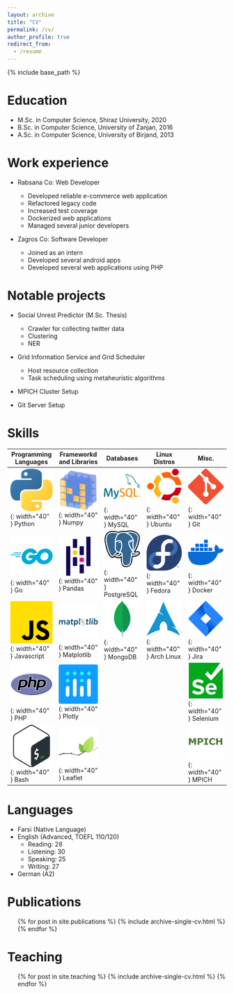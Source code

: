 ```yaml
---
layout: archive
title: "CV"
permalink: /cv/
author_profile: true
redirect_from:
  - /resume
---
```


{% include base_path %}

Education
======
* M.Sc. in Computer Science, Shiraz University, 2020
* B.Sc. in Computer Science, University of Zanjan, 2016
* A.Sc. in Computer Science, University of Birjand, 2013

Work experience
======
* Rabsana Co: Web Developer
  * Developed reliable e-commerce web application
  * Refactored legacy code
  * Increased test coverage
  * Dockerized web applications
  * Managed several junior developers

* Zagros Co: Software Developer
  * Joined as an intern
  * Developed several android apps
  * Developed several web applications using PHP

Notable projects
======
* Social Unrest Predictor (M.Sc. Thesis)
  * Crawler for collecting twitter data
  * Clustering
  * NER

* Grid Information Service and Grid Scheduler
  * Host resource collection
  * Task scheduling using metaheuristic algorithms

* MPICH Cluster Setup

* Git Server Setup

Skills
======

| Programming Languages                                          | Frameworkd and Libraries                                               | Databases                                                              | Linux Distros                                                    | Misc.                                                               |
| -------------------------------------------------------------- | ---------------------------------------------------------------------- | ---------------------------------------------------------------------- | ---------------------------------------------------------------- | ------------------------------------------------------------------ |
| ![Python](/images/skills/python.png){: width="40" } Python     | ![Numpy](/images/skills/numpy.png){: width="40" } Numpy                | ![MySQL](/images/skills/mysql.png){: width="40" }           MySQL      | ![Ubuntu](/images/skills/ubuntu.png){: width="40" }   Ubuntu     | ![Git](/images/skills/git.png){: width="40" }       Git            |
| ![Go](/images/skills/golang.png){: width="40" } Go             | ![Pandas](/images/skills/pandas.png){: width="40" } Pandas             | ![PostgreSQL](/images/skills/postgresql.png){: width="40" } PostgreSQL | ![Fedora](/images/skills/fedora.png){: width="40" }   Fedora     | ![Docker](/images/skills/docker.png){: width="40" } Docker         |
| ![Javascript](/images/skills/js.png){: width="40" } Javascript | ![Matplotlib](/images/skills/matplotlib.png){: width="40" } Matplotlib | ![MongoDB](/images/skills/mongodb.png){: width="40" }       MongoDB    | ![Arch Linux](/images/skills/arch.png){: width="40" } Arch Linux | ![Jira](/images/skills/jira.png){: width="40" }   Jira             |
| ![PHP](/images/skills/php.png){: width="40" }       PHP        | ![Plotly](/images/skills/plotly.png){: width="40" } Plotly             |                                                                        |                                                                  | ![Selenium](/images/skills/selenium.png){: width="40" }   Selenium |
| ![Bash](/images/skills/bash.png){: width="40" }     Bash       | ![Leaflet](/images/skills/leaflet.png){: width="40" } Leaflet          |                                                                        |                                                                  | ![MPICH](/images/skills/mpich.png){: width="40" }   MPICH          |

Languages
======
* Farsi (Native Language)
* English (Advanced, TOEFL 110/120)
  * Reading: 28
  * Listening: 30
  * Speaking: 25
  * Writing: 27
* German (A2)


Publications
======
  <ul>{% for post in site.publications %}
    {% include archive-single-cv.html %}
  {% endfor %}</ul>
  
<!-- Talks
======
  <ul>{% for post in site.talks %}
    {% include archive-single-talk-cv.html %}
  {% endfor %}</ul> -->
  
Teaching
======
  <ul>{% for post in site.teaching %}
    {% include archive-single-cv.html %}
  {% endfor %}</ul>
  
<!-- Service and leadership
======
* Currently signed in to 43 different slack teams -->
